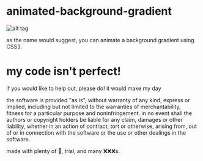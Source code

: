 # animated-background-gradient
![alt tag](http://i.imgur.com/yhkAAwc.gif)

as the name would suggest, you can animate a background gradient using CSS3.
# my code isn't perfect!
if you would like to help out, please do! it would make my day


the software is provided "as is", without warranty of any kind, express or implied, including but not limited to the warranties of merchantability, fitness for a particular purpose and noninfringement. in no event shall the authors or copyright holders be liable for any claim, damages or other liability, whether in an action of contract, tort or otherwise, arising from, out of or in connection with the software or the use or other dealings in the software.

made with plenty of :sparkling_heart:, trial, and many :x::x::x:s.
